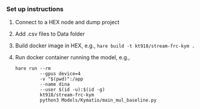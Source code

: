###  Set up instructions

1. Connect to a HEX node and dump project
2. Add .csv files to Data folder
3. Build docker image in HEX, e.g., 
   ```hare build -t kt918/stream-frc-kym .```

4. Run docker container running the model, e.g.,
   ```
   hare run --rm
            --gpus device=4
            -v "$(pwd)":/app
            --name dina
            --user $(id -u):$(id -g)
            kt918/stream-frc-kym
            python3 Models/Kymatio/main_mul_baseline.py
   ```

